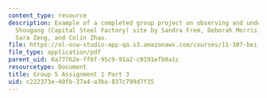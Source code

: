 ```yaml
---
content_type: resource
description: Example of a completed group project on observing and understanding the
  Shougang (Capital Steel Factory) site by Sandra Frem, Deborah Morris, Pamela Ritchot,
  Sara Zeng, and Colin Zhao.
file: https://ol-ocw-studio-app-qa.s3.amazonaws.com/courses/11-307-beijing-urban-design-studio-summer-2008/c222373e40fb37a4a3ba837c799d7f35_group5_assn1_3.pdf
file_type: application/pdf
parent_uid: 6a77762e-ff6f-95c9-91a2-c0191efb0a1c
resourcetype: Document
title: Group 5 Assignment 1 Part 3
uid: c222373e-40fb-37a4-a3ba-837c799d7f35
---
```

